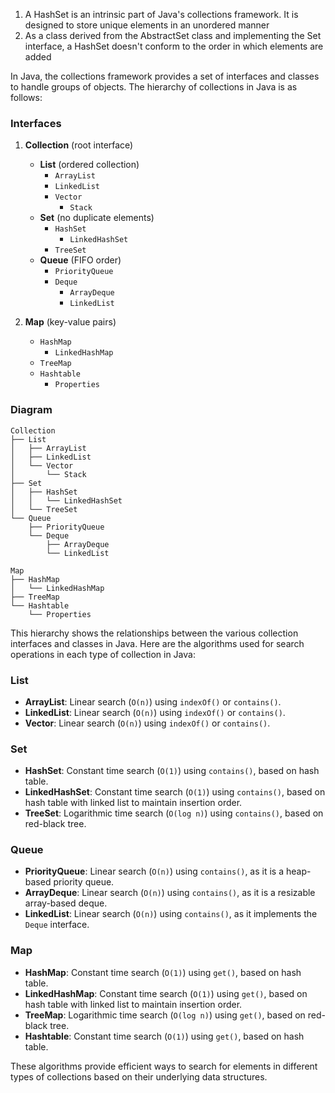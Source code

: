 1. A HashSet is an intrinsic part of Java's collections framework. It is designed to store unique elements in an unordered manner
2. As a class derived from the AbstractSet class and implementing the Set interface, a HashSet doesn't conform to the order in which elements are added

In Java, the collections framework provides a set of interfaces and classes to handle groups of objects. The hierarchy of collections in Java is as follows:

### Interfaces

1. **Collection** (root interface)
    - **List** (ordered collection)
        - `ArrayList`
        - `LinkedList`
        - `Vector`
            - `Stack`
    - **Set** (no duplicate elements)
        - `HashSet`
            - `LinkedHashSet`
        - `TreeSet`
    - **Queue** (FIFO order)
        - `PriorityQueue`
        - `Deque`
            - `ArrayDeque`
            - `LinkedList`

2. **Map** (key-value pairs)
    - `HashMap`
        - `LinkedHashMap`
    - `TreeMap`
    - `Hashtable`
        - `Properties`

### Diagram

```
Collection
├── List
│   ├── ArrayList
│   ├── LinkedList
│   └── Vector
│       └── Stack
├── Set
│   ├── HashSet
│   │   └── LinkedHashSet
│   └── TreeSet
└── Queue
    ├── PriorityQueue
    └── Deque
        ├── ArrayDeque
        └── LinkedList

Map
├── HashMap
│   └── LinkedHashMap
├── TreeMap
└── Hashtable
    └── Properties
```

This hierarchy shows the relationships between the various collection interfaces and classes in Java.
Here are the algorithms used for search operations in each type of collection in Java:

### List
- **ArrayList**: Linear search (`O(n)`) using `indexOf()` or `contains()`.
- **LinkedList**: Linear search (`O(n)`) using `indexOf()` or `contains()`.
- **Vector**: Linear search (`O(n)`) using `indexOf()` or `contains()`.

### Set
- **HashSet**: Constant time search (`O(1)`) using `contains()`, based on hash table.
- **LinkedHashSet**: Constant time search (`O(1)`) using `contains()`, based on hash table with linked list to maintain insertion order.
- **TreeSet**: Logarithmic time search (`O(log n)`) using `contains()`, based on red-black tree.

### Queue
- **PriorityQueue**: Linear search (`O(n)`) using `contains()`, as it is a heap-based priority queue.
- **ArrayDeque**: Linear search (`O(n)`) using `contains()`, as it is a resizable array-based deque.
- **LinkedList**: Linear search (`O(n)`) using `contains()`, as it implements the `Deque` interface.

### Map
- **HashMap**: Constant time search (`O(1)`) using `get()`, based on hash table.
- **LinkedHashMap**: Constant time search (`O(1)`) using `get()`, based on hash table with linked list to maintain insertion order.
- **TreeMap**: Logarithmic time search (`O(log n)`) using `get()`, based on red-black tree.
- **Hashtable**: Constant time search (`O(1)`) using `get()`, based on hash table.

These algorithms provide efficient ways to search for elements in different types of collections based on their underlying data structures.